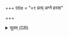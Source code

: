 +++
title = "०९ प्रत्य् अग्ने हरसा"

+++
<details><summary>मूलम् (GR)</summary>

प्रत्य् अग्ने हरसा हरः  
शृणीहि विश्वतः प्रति ।  
यातुधानस्य रक्षसो  
बलं वि रुज वीर्यम् ॥
</details>